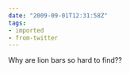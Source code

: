 ```yaml
---
date: "2009-09-01T12:31:58Z"
tags:
- imported
- from-twitter
---
```

Why are lion bars so hard to find??

